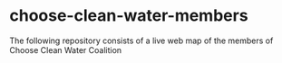 # choose-clean-water-members
The following repository consists of a live web map of the members of Choose Clean Water Coalition
